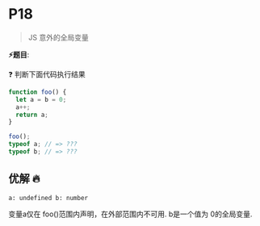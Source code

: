 # P18

> JS 意外的全局变量

**⚡题目**:

❓ 判断下面代码执行结果

```js
function foo() {
  let a = b = 0;
  a++;
  return a;
}

foo();
typeof a; // => ???
typeof b; // => ???
```

## 优解 🔥

`a: undefined b: number`

变量a仅在 foo()范围内声明，在外部范围内不可用.
b是一个值为 0的全局变量.
